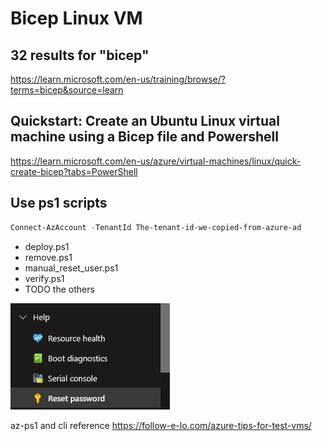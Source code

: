 # Bicep Linux VM

## 32 results for "bicep"

https://learn.microsoft.com/en-us/training/browse/?terms=bicep&source=learn


## Quickstart: Create an Ubuntu Linux virtual machine using a Bicep file and Powershell

https://learn.microsoft.com/en-us/azure/virtual-machines/linux/quick-create-bicep?tabs=PowerShell

## Use ps1 scripts

```ps1
Connect-AzAccount -TenantId The-tenant-id-we-copied-from-azure-ad

```

* deploy.ps1
* remove.ps1
* manual_reset_user.ps1
* verify.ps1
* TODO the others

![Reset password](https://github.com/spawnmarvel/linux-and-azure/blob/main/images/reset_password.jpg)

az-ps1 and cli reference https://follow-e-lo.com/azure-tips-for-test-vms/


